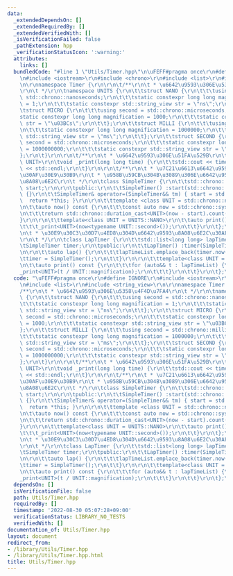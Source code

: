 ```yaml
---
data:
  _extendedDependsOn: []
  _extendedRequiredBy: []
  _extendedVerifiedWith: []
  _isVerificationFailed: false
  _pathExtension: hpp
  _verificationStatusIcon: ':warning:'
  attributes:
    links: []
  bundledCode: "#line 1 \"Utils/Timer.hpp\"\n\uFEFF#pragma once\r\n#define IGNORE\r\
    \n#include <iostream>\r\n#include <chrono>\r\n#include <list>\r\n#include <string_view>\r\
    \n\r\nnamespace Timer {\r\n\r\n\t/**\r\n\t * \u6642\u9593\u306E\u5358\u4F4D\u7FA4\
    \r\n\t */\r\n\tnamespace UNITS {\r\n\t\tstruct NANO {\r\n\t\t\tusing second =\
    \ std::chrono::nanoseconds;\r\n\t\t\tstatic constexpr long long magnification\
    \ = 1;\r\n\t\t\tstatic constexpr std::string_view str = \"ns\";\r\n\t\t};\r\n\t\
    \tstruct MICRO {\r\n\t\t\tusing second = std::chrono::microseconds;\r\n\t\t\t\
    static constexpr long long magnification = 1000;\r\n\t\t\tstatic constexpr std::string_view\
    \ str = \"\u03BCs\";\r\n\t\t};\r\n\t\tstruct MILLI {\r\n\t\t\tusing second = std::chrono::milliseconds;\r\
    \n\t\t\tstatic constexpr long long magnification = 1000000;\r\n\t\t\tstatic constexpr\
    \ std::string_view str = \"ms\";\r\n\t\t};\r\n\t\tstruct SECOND {\r\n\t\t\tusing\
    \ second = std::chrono::microseconds;\r\n\t\t\tstatic constexpr long long magnification\
    \ = 1000000000;\r\n\t\t\tstatic constexpr std::string_view str = \"s\";\r\n\t\t\
    };\r\n\t}\r\n\r\n\t/**\r\n\t * \u6642\u9593\u306E\u51FA\u529B\r\n\t */\r\n\ttemplate<class\
    \ UNIT>\r\n\tvoid _print(long long time) {\r\n\t\tstd::cout << time << UNIT::str\
    \ << std::endl;\r\n\t}\r\n\r\n\t/**\r\n\t * \u7C21\u6613\u6642\u9593\u8A08\u6E2C\
    \u30AF\u30E9\u30B9\r\n\t * \u958B\u59CB\u304B\u3089\u306E\u6642\u9593\u306E\u307F\
    \u8A08\u6E2C\r\n\t */\r\n\tclass SimpleTimer {\r\n\t\tstd::chrono::system_clock::time_point\
    \ start;\r\n\r\n\tpublic:\r\n\t\tSimpleTimer() :start(std::chrono::system_clock::now())\
    \ {}\r\n\t\tSimpleTimer& operator=(SimpleTimer&& tm) { start = std::move(tm.start);\
    \  return *this; }\r\n\r\n\t\ttemplate <class UNIT = std::chrono::nanoseconds>\r\
    \n\t\tauto now() const {\r\n\t\t\tconst auto now = std::chrono::system_clock::now();\r\
    \n\t\t\treturn std::chrono::duration_cast<UNIT>(now - start).count();\r\n\t\t\
    }\r\n\r\n\t\ttemplate<class UNIT = UNITS::NANO>\r\n\t\tauto print() const {\r\n\
    \t\t\t_print<UNIT>(now<typename UNIT::second>());\r\n\t\t}\r\n\t};\r\n\r\n\t/**\r\
    \n\t * \u30E9\u30C3\u30D7\u4ED8\u304D\u6642\u9593\u8A08\u6E2C\u30AF\u30E9\u30B9\
    \r\n\t */\r\n\tclass LapTimer {\r\n\t\tstd::list<long long> lapTimeList;\r\n\t\
    \tSimpleTimer timer;\r\n\tpublic:\r\n\t\tLapTimer() :timer(SimpleTimer()) {}\r\
    \n\r\n\t\tauto lap() {\r\n\t\t\tlapTimeList.emplace_back(timer.now());\r\n\t\t\
    \ttimer = SimpleTimer();\r\n\t\t}\r\n\r\n\t\ttemplate<class UNIT = UNITS::NANO>\r\
    \n\t\tauto print() const {\r\n\t\t\tfor (auto&& t : lapTimeList) {\r\n\t\t\t\t\
    _print<UNIT>(t / UNIT::magnification);\r\n\t\t\t}\r\n\t\t}\r\n\t};\r\n}\n"
  code: "\uFEFF#pragma once\r\n#define IGNORE\r\n#include <iostream>\r\n#include <chrono>\r\
    \n#include <list>\r\n#include <string_view>\r\n\r\nnamespace Timer {\r\n\r\n\t\
    /**\r\n\t * \u6642\u9593\u306E\u5358\u4F4D\u7FA4\r\n\t */\r\n\tnamespace UNITS\
    \ {\r\n\t\tstruct NANO {\r\n\t\t\tusing second = std::chrono::nanoseconds;\r\n\
    \t\t\tstatic constexpr long long magnification = 1;\r\n\t\t\tstatic constexpr\
    \ std::string_view str = \"ns\";\r\n\t\t};\r\n\t\tstruct MICRO {\r\n\t\t\tusing\
    \ second = std::chrono::microseconds;\r\n\t\t\tstatic constexpr long long magnification\
    \ = 1000;\r\n\t\t\tstatic constexpr std::string_view str = \"\u03BCs\";\r\n\t\t\
    };\r\n\t\tstruct MILLI {\r\n\t\t\tusing second = std::chrono::milliseconds;\r\n\
    \t\t\tstatic constexpr long long magnification = 1000000;\r\n\t\t\tstatic constexpr\
    \ std::string_view str = \"ms\";\r\n\t\t};\r\n\t\tstruct SECOND {\r\n\t\t\tusing\
    \ second = std::chrono::microseconds;\r\n\t\t\tstatic constexpr long long magnification\
    \ = 1000000000;\r\n\t\t\tstatic constexpr std::string_view str = \"s\";\r\n\t\t\
    };\r\n\t}\r\n\r\n\t/**\r\n\t * \u6642\u9593\u306E\u51FA\u529B\r\n\t */\r\n\ttemplate<class\
    \ UNIT>\r\n\tvoid _print(long long time) {\r\n\t\tstd::cout << time << UNIT::str\
    \ << std::endl;\r\n\t}\r\n\r\n\t/**\r\n\t * \u7C21\u6613\u6642\u9593\u8A08\u6E2C\
    \u30AF\u30E9\u30B9\r\n\t * \u958B\u59CB\u304B\u3089\u306E\u6642\u9593\u306E\u307F\
    \u8A08\u6E2C\r\n\t */\r\n\tclass SimpleTimer {\r\n\t\tstd::chrono::system_clock::time_point\
    \ start;\r\n\r\n\tpublic:\r\n\t\tSimpleTimer() :start(std::chrono::system_clock::now())\
    \ {}\r\n\t\tSimpleTimer& operator=(SimpleTimer&& tm) { start = std::move(tm.start);\
    \  return *this; }\r\n\r\n\t\ttemplate <class UNIT = std::chrono::nanoseconds>\r\
    \n\t\tauto now() const {\r\n\t\t\tconst auto now = std::chrono::system_clock::now();\r\
    \n\t\t\treturn std::chrono::duration_cast<UNIT>(now - start).count();\r\n\t\t\
    }\r\n\r\n\t\ttemplate<class UNIT = UNITS::NANO>\r\n\t\tauto print() const {\r\n\
    \t\t\t_print<UNIT>(now<typename UNIT::second>());\r\n\t\t}\r\n\t};\r\n\r\n\t/**\r\
    \n\t * \u30E9\u30C3\u30D7\u4ED8\u304D\u6642\u9593\u8A08\u6E2C\u30AF\u30E9\u30B9\
    \r\n\t */\r\n\tclass LapTimer {\r\n\t\tstd::list<long long> lapTimeList;\r\n\t\
    \tSimpleTimer timer;\r\n\tpublic:\r\n\t\tLapTimer() :timer(SimpleTimer()) {}\r\
    \n\r\n\t\tauto lap() {\r\n\t\t\tlapTimeList.emplace_back(timer.now());\r\n\t\t\
    \ttimer = SimpleTimer();\r\n\t\t}\r\n\r\n\t\ttemplate<class UNIT = UNITS::NANO>\r\
    \n\t\tauto print() const {\r\n\t\t\tfor (auto&& t : lapTimeList) {\r\n\t\t\t\t\
    _print<UNIT>(t / UNIT::magnification);\r\n\t\t\t}\r\n\t\t}\r\n\t};\r\n}"
  dependsOn: []
  isVerificationFile: false
  path: Utils/Timer.hpp
  requiredBy: []
  timestamp: '2022-08-30 05:07:28+09:00'
  verificationStatus: LIBRARY_NO_TESTS
  verifiedWith: []
documentation_of: Utils/Timer.hpp
layout: document
redirect_from:
- /library/Utils/Timer.hpp
- /library/Utils/Timer.hpp.html
title: Utils/Timer.hpp
---
```

